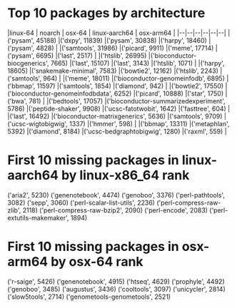# Top 10 packages by architecture
|linux-64 | noarch | osx-64 | linux-aarch64 | osx-arm64 | 
|--|--|--|--|--|--|
|('pysam', 45188) |('dxpy', 11839) |('pysam', 30838) |('harpy', 18460) |('pysam', 4828) |
|('samtools', 31986) |('picard', 9911) |('meme', 17714) |('pysam', 6695) |('last', 2517) |
|('htslib', 26995) |('bioconductor-biocgenerics', 7665) |('last', 15107) |('last', 3143) |('htslib', 1071) |
|('harpy', 18605) |('snakemake-minimal', 7583) |('bowtie2', 12162) |('htslib', 2243) |('samtools', 964) |
|('meme', 18011) |('bioconductor-genomeinfodb', 6895) |('bbmap', 11597) |('samtools', 1854) |('diamond', 942) |
|('bowtie2', 17550) |('bioconductor-genomeinfodbdata', 6252) |('picard', 10888) |('star', 1750) |('bwa', 781) |
|('bedtools', 17057) |('bioconductor-summarizedexperiment', 5786) |('peptide-shaker', 9908) |('ucsc-fatotwobit', 1642) |('fasttree', 604) |
|('last', 16492) |('bioconductor-matrixgenerics', 5636) |('samtools', 9709) |('ucsc-wigtobigwig', 1337) |('hmmer', 598) |
|('bbmap', 13311) |('metaphlan', 5392) |('diamond', 8184) |('ucsc-bedgraphtobigwig', 1280) |('raxml', 559) |

# First 10 missing packages in linux-aarch64 by linux-x86_64 rank
('aria2', 5230)
('genenotebook', 4474)
('genoboo', 3376)
('perl-pathtools', 3082)
('sepp', 3060)
('perl-scalar-list-utils', 2236)
('perl-compress-raw-zlib', 2118)
('perl-compress-raw-bzip2', 2090)
('perl-encode', 2083)
('perl-extutils-makemaker', 1894)
# First 10 missing packages in osx-arm64 by osx-64 rank
('r-saige', 5426)
('genenotebook', 4915)
('htseq', 4629)
('prophyle', 4492)
('genoboo', 3485)
('augustus', 3436)
('cooltools', 3097)
('unicycler', 2814)
('slow5tools', 2714)
('genometools-genometools', 2521)
